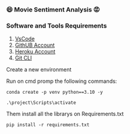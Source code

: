 ### :smile: Movie Sentiment Analysis :rage:

### Software and Tools Requirements

1. [VsCode]()
2. [GithUB Account]()
3. [Heroku Account]()
4. [Git CLI]()

Create a new environment

Run on cmd promp the following commands:

```
conda create -p venv python==3.10 -y
```

```
.\project\Scripts\activate
```

Them install all the librarys on Requirements.txt

```
pip install -r requirements.txt
```